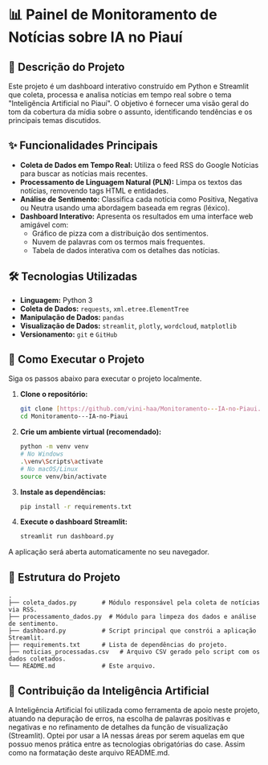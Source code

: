# 📊 Painel de Monitoramento de Notícias sobre IA no Piauí

## 📖 Descrição do Projeto

Este projeto é um dashboard interativo construído em Python e Streamlit que coleta, processa e analisa notícias em tempo real sobre o tema "Inteligência Artificial no Piauí". O objetivo é fornecer uma visão geral do tom da cobertura da mídia sobre o assunto, identificando tendências e os principais temas discutidos.

## ✨ Funcionalidades Principais

- **Coleta de Dados em Tempo Real:** Utiliza o feed RSS do Google Notícias para buscar as notícias mais recentes.
- **Processamento de Linguagem Natural (PLN):** Limpa os textos das notícias, removendo tags HTML e entidades.
- **Análise de Sentimento:** Classifica cada notícia como Positiva, Negativa ou Neutra usando uma abordagem baseada em regras (léxico).
- **Dashboard Interativo:** Apresenta os resultados em uma interface web amigável com:
  - Gráfico de pizza com a distribuição dos sentimentos.
  - Nuvem de palavras com os termos mais frequentes.
  - Tabela de dados interativa com os detalhes das notícias.

## 🛠️ Tecnologias Utilizadas

- **Linguagem:** Python 3
- **Coleta de Dados:** `requests`, `xml.etree.ElementTree`
- **Manipulação de Dados:** `pandas`
- **Visualização de Dados:** `streamlit`, `plotly`, `wordcloud`, `matplotlib`
- **Versionamento:** `git` e `GitHub`

## 🚀 Como Executar o Projeto

Siga os passos abaixo para executar o projeto localmente.

1.  **Clone o repositório:**
    ```bash
    git clone [https://github.com/vini-haa/Monitoramento---IA-no-Piaui.git](https://github.com/vini-haa/Monitoramento---IA-no-Piaui.git)
    cd Monitoramento---IA-no-Piaui
    ```

2.  **Crie um ambiente virtual (recomendado):**
    ```bash
    python -m venv venv
    # No Windows
    .\venv\Scripts\activate
    # No macOS/Linux
    source venv/bin/activate
    ```

3.  **Instale as dependências:**
    ```bash
    pip install -r requirements.txt
    ```

4.  **Execute o dashboard Streamlit:**
    ```bash
    streamlit run dashboard.py
    ```

A aplicação será aberta automaticamente no seu navegador.

## 📁 Estrutura do Projeto

```
.
├── coleta_dados.py       # Módulo responsável pela coleta de notícias via RSS.
├── processamento_dados.py  # Módulo para limpeza dos dados e análise de sentimento.
├── dashboard.py          # Script principal que constrói a aplicação Streamlit.
├── requirements.txt      # Lista de dependências do projeto.
├── noticias_processadas.csv   # Arquivo CSV gerado pelo script com os dados coletados.
└── README.md             # Este arquivo.
```

## 🤖 Contribuição da Inteligência Artificial

A Inteligência Artificial foi utilizada como ferramenta de apoio neste projeto, atuando na depuração de erros, na escolha de palavras positivas e negativas e no refinamento de detalhes da função de visualização (Streamlit). 
Optei por usar a IA nessas áreas por serem aquelas em que possuo menos prática entre as tecnologias obrigatórias do case.
Assim como na formatação deste arquivo README.md.
